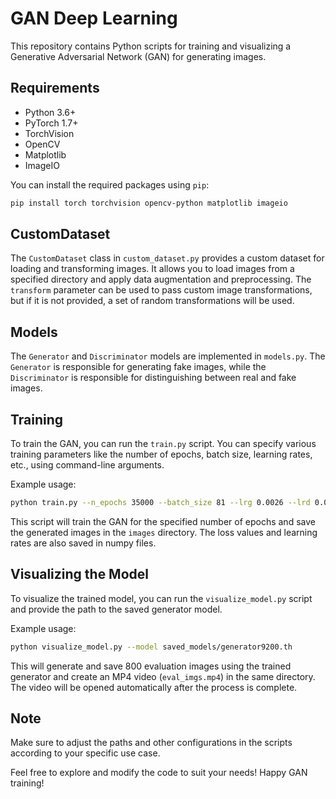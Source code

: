 # GAN Deep Learning

This repository contains Python scripts for training and visualizing a Generative Adversarial Network (GAN) for generating images.

## Requirements
- Python 3.6+
- PyTorch 1.7+
- TorchVision
- OpenCV
- Matplotlib
- ImageIO

You can install the required packages using `pip`:
```bash
pip install torch torchvision opencv-python matplotlib imageio
```

## CustomDataset

The `CustomDataset` class in `custom_dataset.py` provides a custom dataset for loading and transforming images. It allows you to load images from a specified directory and apply data augmentation and preprocessing. The `transform` parameter can be used to pass custom image transformations, but if it is not provided, a set of random transformations will be used.

## Models

The `Generator` and `Discriminator` models are implemented in `models.py`. The `Generator` is responsible for generating fake images, while the `Discriminator` is responsible for distinguishing between real and fake images.

## Training

To train the GAN, you can run the `train.py` script. You can specify various training parameters like the number of epochs, batch size, learning rates, etc., using command-line arguments.

Example usage:
```bash
python train.py --n_epochs 35000 --batch_size 81 --lrg 0.0026 --lrd 0.0008 --b1 0.5 --b2 0.999 --latent_dim 100 --img_size 96 128 --channels 1 --sample_interval 10 --dir images
```

This script will train the GAN for the specified number of epochs and save the generated images in the `images` directory. The loss values and learning rates are also saved in numpy files.

## Visualizing the Model

To visualize the trained model, you can run the `visualize_model.py` script and provide the path to the saved generator model.

Example usage:
```bash
python visualize_model.py --model saved_models/generator9200.th
```

This will generate and save 800 evaluation images using the trained generator and create an MP4 video (`eval_imgs.mp4`) in the same directory. The video will be opened automatically after the process is complete.

## Note
Make sure to adjust the paths and other configurations in the scripts according to your specific use case.

Feel free to explore and modify the code to suit your needs! Happy GAN training!